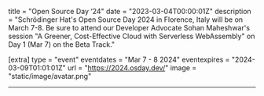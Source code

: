 title = "Open Source Day ‘24"
date = "2023-03-04T00:00:01Z"
description = "Schrödinger Hat's Open Source Day 2024 in Florence, Italy will be on March 7-8. Be sure to attend our Developer Advocate Sohan Maheshwar's session \"A Greener, Cost-Effective Cloud with Serverless WebAssembly\" on Day 1 (Mar 7) on the Beta Track."

[extra]
type = "event"
eventdates = "Mar 7 - 8 2024"
eventexpires = "2024-03-09T01:01:01Z"
url = "https://2024.osday.dev/"
image = "static/image/avatar.png"

---
